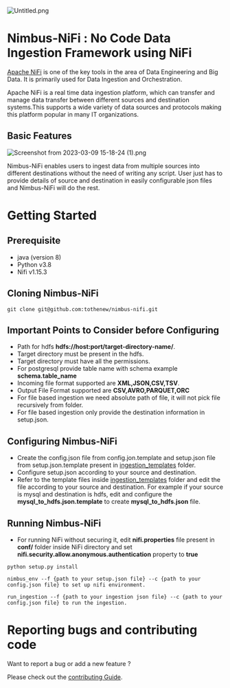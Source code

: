 ![Untitled.png](..%2F..%2Fnimbus-nifi%2Fdocs%2Fimages%2FUntitled.png)

# Nimbus-NiFi : No Code Data Ingestion Framework using NiFi
[Apache NiFi](https://github.com/apache/nifi) is one of the key tools in the area of Data Engineering and Big Data. It is primarily used for Data Ingestion and Orchestration.

Apache NiFi is a real time data ingestion platform, which can transfer and manage data transfer between different sources and destination systems.This supports a wide variety of data sources and protocols making this platform popular in many IT organizations.

## Basic Features

![Screenshot from 2023-03-09 15-18-24 (1).png](..%2F..%2Fnimbus-nifi%2Fdocs%2Fimages%2FScreenshot%20from%202023-03-09%2015-18-24%20%281%29.png) 

Nimbus-NiFi enables users to ingest data from multiple sources into different destinations without the need of writing any script.
User just has to provide details of source and destination in easily configurable json files and Nimbus-NiFi will do the rest.

# Getting Started

## Prerequisite
* java (version 8)
* Python v3.8
* Nifi v1.15.3

## Cloning Nimbus-NiFi

```
git clone git@github.com:tothenew/nimbus-nifi.git
```

## Important Points to Consider before Configuring 
* Path for hdfs **hdfs://host:port/target-directory-name/**. 
* Target directory must be present in the hdfs.
* Target directory must have all the permissions.
* For postgresql provide table name with schema example **schema.table_name**
* Incoming file format supported are **XML,JSON,CSV,TSV**.
* Output File Format supported are **CSV,AVRO,PARQUET,ORC**
* For file based ingestion we need absolute path of file, it will not pick file recursively from folder.
* For file based ingestion only provide the destination information in setup.json. 


## Configuring Nimbus-NiFi

* Create the config.json file from config.jon.template and setup.json file from setup.json.template present in [ingestion_templates](nifi/ingestion_templates) folder.
* Configure setup.json according to your source and destination.
* Refer to the template files inside [ingestion_templates](nifi/ingestion_templates) folder and edit the file according to your source and destination. For example if your source is mysql and destination is hdfs, edit and configure the **mysql_to_hdfs.json.template** to create **mysql_to_hdfs.json** file.


## Running Nimbus-NiFi

* For running NiFi without securing it, edit **nifi.properties** file present in **conf/** folder inside NiFi directory  and set **nifi.security.allow.anonymous.authentication** property to **true**


```
python setup.py install

nimbus_env --f {path to your setup.json file} --c {path to your config.json file} to set up nifi environment.

run_ingestion --f {path to your ingestion json file} --c {path to your config.json file} to run the ingestion.
```

# Reporting bugs and contributing code

Want to report a bug or add a new feature ?

Please check out the [contributing Guide](contribution.md).


